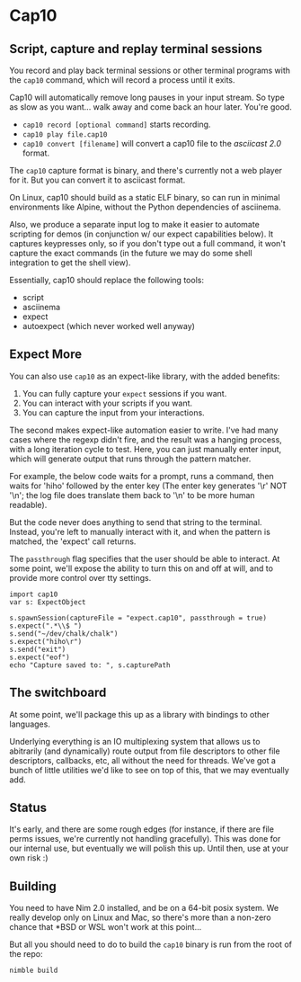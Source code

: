 # Cap10
## Script, capture and replay terminal sessions

You record and play back terminal sessions or other terminal programs
with the `cap10` command, which will record a process until it exits.

Cap10 will automatically remove long pauses in your input stream. So
type as slow as you want... walk away and come back an hour
later. You're good.

- `cap10 record [optional command]` starts recording.
- `cap10 play file.cap10`
- `cap10 convert [filename]` will convert a cap10 file to the _asciicast 2.0_ format.

The `cap10` capture format is binary, and there's currently not a web
player for it. But you can convert it to asciicast format.

On Linux, cap10 should build as a static ELF binary, so can run in
minimal environments like Alpine, without the Python dependencies of
asciinema.

Also, we produce a separate input log to make it easier to automate
scripting for demos (in conjunction w/ our expect capabilities
below). It captures keypresses only, so if you don't type out a full
command, it won't capture the exact commands (in the future we may do
some shell integration to get the shell view).

Essentially, cap10 should replace the following tools:

- script
- asciinema
- expect
- autoexpect (which never worked well anyway)

## Expect More

You can also use `cap10` as an expect-like library, with the added
benefits:

1. You can fully capture your `expect` sessions if you want.
2. You can interact with your scripts if you want.
3. You can capture the input from your interactions.

The second makes expect-like automation easier to write. I've had many
cases where the regexp didn't fire, and the result was a hanging
process, with a long iteration cycle to test. Here, you can just
manually enter input, which will generate output that runs through the
pattern matcher.

For example, the below code waits for a prompt, runs a command, then
waits for 'hiho' followed by the enter key (The enter key generates
'\r' NOT '\n'; the log file does translate them back to '\n' to be more
human readable).

But the code never does anything to send that string to the
terminal. Instead, you're left to manually interact with it, and when
the pattern is matched, the 'expect' call returns.

The `passthrough` flag specifies that the user should be able to
interact. At some point, we'll expose the ability to turn this on and
off at will, and to provide more control over tty settings. 

```
import cap10
var s: ExpectObject

s.spawnSession(captureFile = "expect.cap10", passthrough = true)
s.expect(".*\\$ ")
s.send("~/dev/chalk/chalk")
s.expect("hiho\r")
s.send("exit")
s.expect("eof")
echo "Capture saved to: ", s.capturePath
```

## The switchboard

At some point, we'll package this up as a library with bindings to
other languages.

Underlying everything is an IO multiplexing system that allows us to
abitrarily (and dynamically) route output from file descriptors to
other file descriptors, callbacks, etc, all without the need for
threads. We've got a bunch of little utilities we'd like to see on top
of this, that we may eventually add.

## Status

It's early, and there are some rough edges (for instance, if there are
file perms issues, we're currently not handling gracefully). This was
done for our internal use, but eventually we will polish this
up. Until then, use at your own risk :)

## Building

You need to have Nim 2.0 installed, and be on a 64-bit posix
system. We really develop only on Linux and Mac, so there's more than
a non-zero chance that *BSD or WSL won't work at this point...

But all you should need to do to build the `cap10` binary is run from
the root of the repo:

```
nimble build
```
